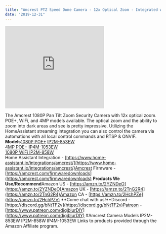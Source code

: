 ```yaml
---
title: "Amcrest PTZ Speed Dome Camera - 12x Optical Zoom - Integrated with Home Assistant and Blue Iris"
date: "2019-12-31"
---
```


<iframe width="320" height="266" data-thumbnail-src="https://i.ytimg.com/vi/h7zYJ9V8n6Q/0.jpg" src="https://www.youtube.com/embed/h7zYJ9V8n6Q?feature=player_embedded" frameborder="0" allowfullscreen></iframe>

  
  
The Amcrest 1080P Pan Tilt Zoom Security Camera with 12x optical zoom. POE+, WiFi, and 4MP models available. The optical zoom and the ability to zoom into dark areas and see is pretty impressive. Utilizing the HomeAssistant streaming integration you can also control the camera via automations with all local control commands and RTSP & ONVIF. **Models**[1080P POE+](https://amzn.to/353Zd6F) [IP2M-853EW](https://amzn.to/353Zd6F)  
[4MP POE+](https://amzn.to/2t9kNcJ) [IP4M-1053EW](https://amzn.to/2t9kNcJ)  
[1080P WiFi IP2M-858W](https://amzn.to/37lhNsx)  
Home Assistant Integration - [https://www.home-assistant.io/integrations/amcrest/](https://www.home-assistant.io/integrations/amcrest/)Amcrest Firmware - [https://amcrest.com/firmwaredownloads](https://amcrest.com/firmwaredownloads) **Products We Use/Recommend**Amazon US - [https://amzn.to/2YZNDeO](https://amzn.to/2YZNDeO)Amazon UK - [https://amzn.to/2TnG2R4](https://amzn.to/2TnG2R4)Amazon CA - [https://amzn.to/2HchPZe](https://amzn.to/2HchPZe) **Come chat with us!**Discord - [https://discord.gg/bNtTF2v](https://discord.gg/bNtTF2v)Patreon - [https://www.patreon.com/digiblurDIY](https://www.patreon.com/digiblurDIY) #Amcrest Camera Models IP2M-853EW IP2M-858W IP4M-1053EW Links to products provided through the Amazon Affiliate program.
